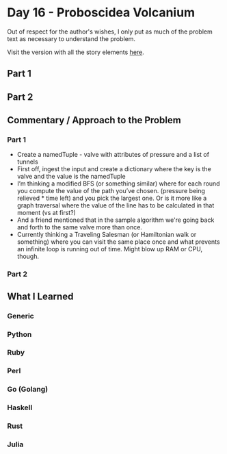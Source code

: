 # Day 16 - Proboscidea Volcanium

Out of respect for the author's wishes, I only put as much of the problem text as necessary to understand the problem.

Visit the version with all the story elements [here](https://adventofcode.com/2022/day/16).

## Part 1

## Part 2

## Commentary / Approach to the Problem
### Part 1
- Create a namedTuple - valve with attributes of pressure and a list of tunnels
- First off, ingest the input and create a dictionary where the key is the valve and the value is the namedTuple
- I’m thinking a modified BFS (or something similar) where for each round you compute the value of the path you’ve chosen. (pressure being relieved * time left) and you pick the largest one. Or is it more like a graph traversal where the value of the line has to be calculated in that moment (vs at first?)
- And a friend mentioned that in the sample algorithm we're going back and forth to the same valve more than once. 
- Currently thinking a Traveling Salesman (or Hamiltonian walk or something) where you can visit the same place once and what prevents an infinite loop is running out of time. Might blow up RAM or CPU, though.

### Part 2
## What I Learned

### Generic

### Python

### Ruby

### Perl

### Go (Golang)

### Haskell

### Rust

### Julia
    